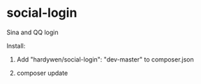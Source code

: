 social-login
============

Sina and QQ login


Install:

1. Add 
"hardywen/social-login": "dev-master" 
to composer.json

2. composer update 
